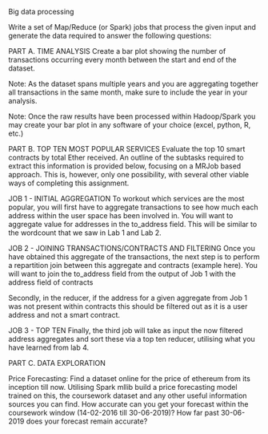Big data processing

Write a set of Map/Reduce (or Spark) jobs that process the given input and generate the data required to answer the following questions:

PART A. TIME ANALYSIS
Create a bar plot showing the number of transactions occurring every month between the start and end of the dataset.

Note: As the dataset spans multiple years and you are aggregating together all transactions in the same month, make sure to include the year in your analysis.

Note: Once the raw results have been processed within Hadoop/Spark you may create your bar plot in any software of your choice (excel, python, R, etc.)

PART B. TOP TEN MOST POPULAR SERVICES 
Evaluate the top 10 smart contracts by total Ether received. An outline of the subtasks required to extract this information is provided below, focusing on a MRJob based approach. This is, however, only one possibility, with several other viable ways of completing this assignment.

JOB 1 - INITIAL AGGREGATION
To workout which services are the most popular, you will first have to aggregate transactions to see how much each address within the user space has been involved in. You will want to aggregate value for addresses in the to_address field. This will be similar to the wordcount that we saw in Lab 1 and Lab 2.

JOB 2 - JOINING TRANSACTIONS/CONTRACTS AND FILTERING
Once you have obtained this aggregate of the transactions, the next step is to perform a repartition join between this aggregate and contracts (example here). You will want to join the to_address field from the output of Job 1 with the address field of contracts

Secondly, in the reducer, if the address for a given aggregate from Job 1 was not present within contracts this should be filtered out as it is a user address and not a smart contract.

JOB 3 - TOP TEN
Finally, the third job will take as input the now filtered address aggregates and sort these via a top ten reducer, utilising what you have learned from lab 4.

PART C. DATA EXPLORATION 

Price Forecasting: Find a dataset online for the price of ethereum from its inception till now. Utilising Spark mllib build a price forecasting model trained on this, the coursework dataset and any other useful information sources you can find. How accurate can you get your forecast within the coursework window (14-02-2016 till 30-06-2019)? How far past 30-06-2019 does your forecast remain accurate?
